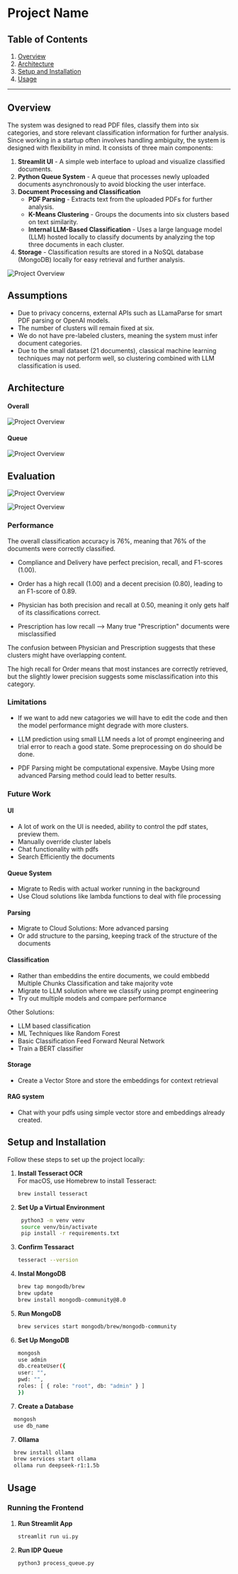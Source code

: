 # Project Name

## Table of Contents

1. [Overview](#overview)
2. [Architecture](#architecture)
3. [Setup and Installation](#setup-and-installation)
4. [Usage](#usage)

---

## Overview

The system was designed to read PDF files, classify them into six categories, and store relevant classification information for further analysis. Since working in a startup often involves handling ambiguity, the system is designed with flexibility in mind. It consists of three main components:

1. **Streamlit UI** - A simple web interface to upload and visualize classified documents.
2. **Python Queue System** - A queue that processes newly uploaded documents asynchronously to avoid blocking the user interface.
3. **Document Processing and Classification**
   - **PDF Parsing** - Extracts text from the uploaded PDFs for further analysis.
   - **K-Means Clustering** - Groups the documents into six clusters based on text similarity.
   - **Internal LLM-Based Classification** - Uses a large language model (LLM) hosted locally to classify documents by analyzing the top three documents in each cluster.
4. **Storage** - Classification results are stored in a NoSQL database (MongoDB) locally for easy retrieval and further analysis.

![Project Overview](report/Platform.png)

## Assumptions

- Due to privacy concerns, external APIs such as LLamaParse for smart PDF parsing or OpenAI models.
- The number of clusters will remain fixed at six.
- We do not have pre-labeled clusters, meaning the system must infer document categories.
- Due to the small dataset (21 documents), classical machine learning techniques may not perform well, so clustering combined with LLM classification is used.

## Architecture

#### Overall

![Project Overview](report/design_1.png)

#### Queue

![Project Overview](report/design_2.png)

## Evaluation

![Project Overview](report/Confusion_Matrix.png)

![Project Overview](report/report.png)

### Performance

The overall classification accuracy is 76%, meaning that 76% of the documents were correctly classified.

- Compliance and Delivery have perfect precision, recall, and F1-scores (1.00).
- Order has a high recall (1.00) and a decent precision (0.80), leading to an F1-score of 0.89.
- Physician has both precision and recall at 0.50, meaning it only gets half of its classifications correct.

- Prescription has low recall --> Many true "Prescription" documents were misclassified

The confusion between Physician and Prescription suggests that these clusters might have overlapping content.

The high recall for Order means that most instances are correctly retrieved, but the slightly lower precision suggests some misclassification into this category.

### Limitations

- If we want to add new catagories we will have to edit the code and then the model performance might degrade with more clusters.

- LLM prediction using small LLM needs a lot of prompt engineering and trial error to reach a good state. Some preprocessing on do should be done.

- PDF Parsing might be computational expensive. Maybe Using more advanced Parsing method could lead to better results.

### Future Work

#### UI

- A lot of work on the UI is needed, ability to control the pdf states, preview them.
- Manually override cluster labels
- Chat functionality with pdfs
- Search Efficiently the documents

#### Queue System

- Migrate to Redis with actual worker running in the background
- Use Cloud solutions like lambda functions to deal with file processing

#### Parsing

- Migrate to Cloud Solutions: More advanced parsing
- Or add structure to the parsing, keeping track of the structure of the documents

#### Classification

- Rather than embeddins the entire documents, we could embbedd Multiple Chunks Classification and take majority vote
- Migrate to LLM solution where we classify using prompt engineering
- Try out multiple models and compare performance

Other Solutions:

- LLM based classification
- ML Techniques like Random Forest
- Basic Classification Feed Forward Neural Network
- Train a BERT classifier

#### Storage

- Create a Vector Store and store the embeddings for context retrieval

#### RAG system

- Chat with your pdfs using simple vector store and embeddings already created.

## Setup and Installation

Follow these steps to set up the project locally:

1. **Install Tesseract OCR**  
   For macOS, use Homebrew to install Tesseract:

   ```bash
   brew install tesseract
   ```

2. **Set Up a Virtual Environment**
   ```bash
    python3 -m venv venv
    source venv/bin/activate
    pip install -r requirements.txt
   ```
3. **Confirm Tessaract**

   ```bash
   tesseract --version
   ```

4. **Instal MongoDB**

   ```bash
   brew tap mongodb/brew
   brew update
   brew install mongodb-community@8.0
   ```

5. **Run MongoDB**

   ```bash
   brew services start mongodb/brew/mongodb-community
   ```

6. **Set Up MongoDB**

   ```bash
   mongosh
   use admin
   db.createUser({
   user: "",
   pwd: "",
   roles: [ { role: "root", db: "admin" } ]
   })
   ```

7. **Create a Database**

```bash
  mongosh
  use db_name
```

7. **Ollama**

```bash
  brew install ollama
  brew services start ollama
  ollama run deepseek-r1:1.5b
```

## Usage

### Running the Frontend

1. **Run Streamlit App**

   ```bash
   streamlit run ui.py
   ```

1. **Run IDP Queue**
   ```bash
   python3 process_queue.py
   ```
